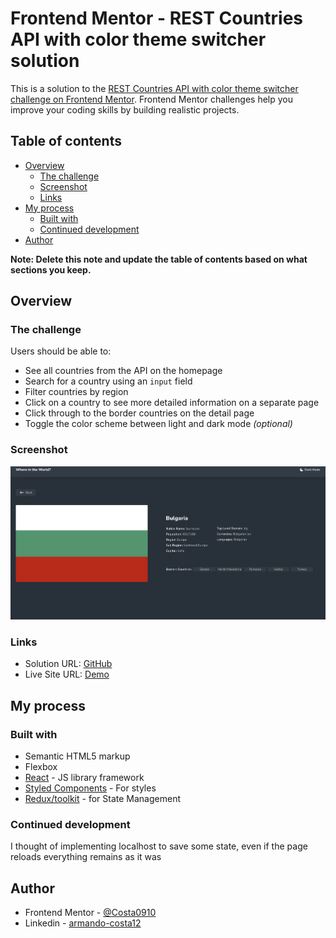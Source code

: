 # Frontend Mentor - REST Countries API with color theme switcher solution

This is a solution to the [REST Countries API with color theme switcher challenge on Frontend Mentor](https://www.frontendmentor.io/challenges/rest-countries-api-with-color-theme-switcher-5cacc469fec04111f7b848ca). Frontend Mentor challenges help you improve your coding skills by building realistic projects.

## Table of contents

- [Overview](#overview)
  - [The challenge](#the-challenge)
  - [Screenshot](#screenshot)
  - [Links](#links)
- [My process](#my-process)
  - [Built with](#built-with)
  - [Continued development](#continued-development)
- [Author](#author)

**Note: Delete this note and update the table of contents based on what sections you keep.**

## Overview

### The challenge

Users should be able to:

- See all countries from the API on the homepage
- Search for a country using an `input` field
- Filter countries by region
- Click on a country to see more detailed information on a separate page
- Click through to the border countries on the detail page
- Toggle the color scheme between light and dark mode _(optional)_

### Screenshot

![](https://github.com/Costa0910/rest-countries-api/blob/main/screenshot.png)

### Links

- Solution URL: [GitHub](https://github.com/Costa0910/rest-countries-api)
- Live Site URL: [Demo](https://costa0910-res-countries-api.netlify.app/)

## My process

### Built with

- Semantic HTML5 markup
- Flexbox
- [React](https://reactjs.org/) - JS library
  framework
- [Styled Components](https://styled-components.com/) - For styles
- [Redux/toolkit](https://redux-toolkit.js.org/) - for State Management

### Continued development

I thought of implementing localhost to save some state, even if the page reloads everything remains as it was

## Author

- Frontend Mentor - [@Costa0910](https://www.frontendmentor.io/profile/Costa0910)
- Linkedin - [armando-costa12](https://www.linkedin.com/in/armando-costa12/)
